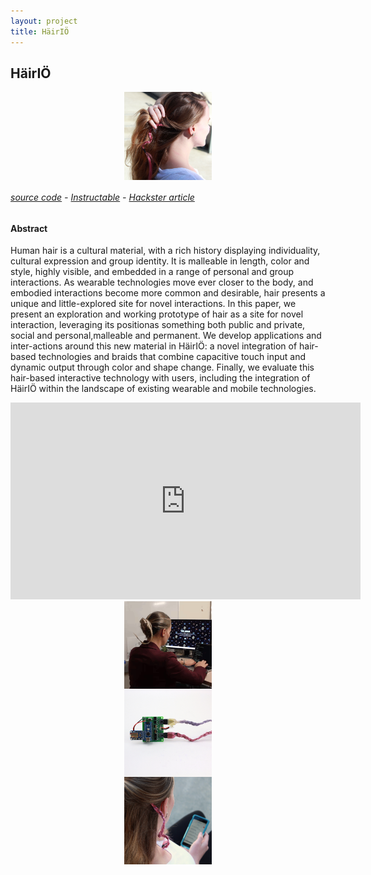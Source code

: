```yaml
---
layout: project
title: HäirIÖ
---
```


## HäirIÖ

<style>
img { display: inline; }
img#illumination { width: 10em; }
img.proj { display: block; margin: auto; }
</style>

<img id="hairio" class="proj" src="/src/img/hairio-thumbnail.JPG" style="width:10em">

###### [source code][hairio-github] - [Instructable][hairio-instructable] - [Hackster article][hairio-hackster]

#### Abstract
Human hair is a cultural material, with a rich history displaying individuality, cultural expression and group identity. It is malleable in length, color and style, highly visible, and embedded in a range of personal and group interactions. As wearable technologies move ever closer to the body, and embodied interactions become more common and desirable, hair presents a unique and little-explored site for novel interactions. In this paper, we present an exploration and working prototype of hair as a site for novel interaction, leveraging its positionas something both public and private, social and personal,malleable and permanent. We develop applications and inter-actions around this new material in HäirIÖ: a novel integration of hair-based technologies and braids that combine capacitive touch input and dynamic output through color and shape change. Finally, we evaluate this hair-based interactive technology with users, including the integration of HäirIÖ within the landscape of existing wearable and mobile technologies.

<center>
<iframe width="560" height="315" src="https://www.youtube.com/embed/8JV2D7gJ5HI" frameborder="0" allow="autoplay; encrypted-media" allowfullscreen></iframe>
</center>



<div class="new-container">
<img id="hairio" alt="dramatic style change with hairio" class="proj"  style="width:10em" src="/src/img/hairio-dramatic-square.gif">

<img alt="circuit" class="proj" style="width:10em" src="/src/img/hairio-upright-no-battery.JPG">

<img alt="hairio braid in context" class="proj" style="width:10em" src="/src/img/hairio-pink-over-shoulder-01.JPG">
</div>

[hairio-github]:https://github.com/ssterman/hairIO
[hairio-instructable]:https://www.instructables.com/id/HairIO-Hair-As-Interactive-Material/
[hairio-hackster]:https://blog.hackster.io/hair-turned-into-an-interactive-medium-with-hairio-3c27cbcd4c23




